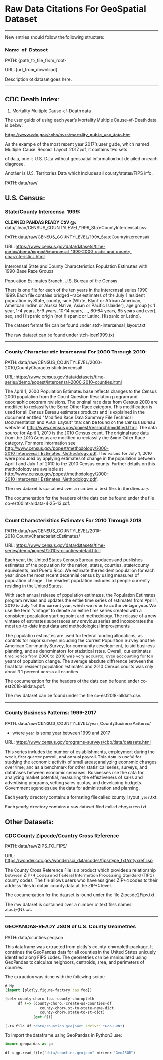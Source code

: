 # Raw Data Citations For GeoSpatial Dataset

---

New entries should follow the following structure:

### Name-of-Dataset
PATH: {path_to_file_from_root} 

URL: {url_from_download}

Description of dataset goes here.

---

## CDC Death Index:
1) Mortality Multiple Cause-of-Death data

The user guide of using each year’s Mortality Multiple Cause-of-Death data is below:

https://www.cdc.gov/nchs/nvss/mortality_public_use_data.htm

As the example of the most recent year 2017’s user guide, which named Multiple_Cause_Record_Layout_2017.pdf, it contains two sets 

of data, one is U.S. Data without geospatial information but detailed on each diagnose. 

Another is U.S. Territories Data which includes all county/states/FIPS info. 

PATH: data/raw/




## U.S. Census:

### State/County Intercensal 1999:

**CLEANED PANDAS READY CSV @:** data/clean/CENSUS_COUNTYLEVEL/1999_StateCountyIntercensal.csv

PATH: data/raw/CENSUS_COUNTYLEVEL/1999_StateCountyIntercensal/

URL: https://www.census.gov/data/datasets/time-series/demo/popest/intercensal-1990-2000-state-and-county-characteristics.html

Intercensal State and County Characteristics Population Estimates with 1990-Base Race 
Groups 

Population Estimates Branch, U.S. Bureau of the Census

There is one file for each of the ten years in the intercensal series 1990-1999.  Each file contains 
bridged –race estimates of the July 1 resident population by State, county, race (White, Black or 
African American, American Indian or Alaska Native, Asian or Pacific Islander), age group (< 1 year, 
1-4 years, 5-9 years, 10-14 years, …, 80-84 years, 85 years and over), sex, and Hispanic origin (not 
Hispanic or Latino, Hispanic or Latino).  

The dataset format file can be found under stch-intercensal_layout.txt

The raw dataset can be found under stch-icen1999.txt

---

### County Characteristic Intercensal For 2000 Through 2010:
PATH: data/raw/CENSUS_COUNTYLEVEL/2000-2010_CountyCharacteristicIntercensal/

URL: https://www.census.gov/data/datasets/time-series/demo/popest/intercensal-2000-2010-counties.html

The April 1, 2000 Population Estimates base reflects changes to the Census 2000 population from the Count Question 
Resolution program and geographic program revisions.
The original race data from Census 2000 are modified to reclassify the Some Other Race category. 
This modification is used for all Census Bureau estimates products and is explained in the document 
entitled "Modified Race Data Summary File Technical Documentation and ASCII Layout" that can be found 
on the Census Bureau website at http://www.census.gov/popest/research/modified.html.
The data source for April 1, 2010 is the 2010 Census count. The original race data from the 2010 Census 
are modified to reclassify the Some Other Race category. 
For more information see http://www.census.gov/popest/methodology/2000-2010_Intercensal_Estimates_Methodology.pdf.
The values for July 1, 2010 were produced by applying estimates of change in the population between April 1 
and July 1 of 2010 to the 2010 Census counts. Further details on this methodology 
are available at http://www.census.gov/popest/methodology/2000-2010_Intercensal_Estimates_Methodology.pdf.

The raw dataset is contained over a number of text files in the directory.

The documentation for the headers of the data can be found under the file co-est00int-alldata-4-25-13.pdf.

---

### Count Characterisitics Estimates For 2010 Through 2018
PATH: data/raw/CENSUS_COUNTYLEVEL/2010-2018_CountyCharacteristicEstimates/

URL: https://www.census.gov/data/datasets/time-series/demo/popest/2010s-counties-detail.html


Each year, the United States Census Bureau produces and publishes estimates of the population for the nation, states, 
counties, state/county equivalents, and Puerto Rico. We estimate the resident population for each year since the most 
recent decennial census by using measures of population change. The resident population includes all people currently 
residing in the United States.

With each annual release of population estimates, the Population Estimates program revises and updates the entire time 
series of estimates from April 1, 2010 to July 1 of the current year, which we refer to as the vintage year. We use the
term “vintage” to denote an entire time series created with a consistent population starting point and methodology. 
The release of a new vintage of estimates supersedes any previous series and incorporates the most up-to-date input data
and methodological improvements.

The population estimates are used for federal funding allocations, as controls for major surveys including the Current
Population Survey and the American Community Survey, for community development, to aid business planning, and as denominators
for statistical rates. Overall, our estimates time series from 2000 to 2010 was very accurate, even accounting for ten years
of population change. The average absolute difference between the final total resident population estimates and 2010 Census
counts was only about 3.1 percent across all counties.

The documentation for the headers of the data can be found under co-est2018-alldata.pdf.

The raw dataset can be found under the file co-est2018-alldata.csv.

---

### County Business Patterns: 1999-2017
PATH: data/raw/CENSUS_COUNTYLEVEL/`year`_CountyBusinessPatterns/  
- where `year` is some year between 1999 and 2017

URL: https://www.census.gov/programs-surveys/cbp/data/datasets.html

This series includes the number of establishments, employment during the week, first quarter payroll, and annual 
payroll. This data is useful for studying the economic activity of small areas; analyzing economic changes over 
time; and as a benchmark for other statistical series, surveys, and databases between economic censuses. 
Businesses use the data for analyzing market potential, measuring the effectiveness of sales and advertising 
programs, setting sales quotas, and developing budgets. Government agencies use the data for administration and planning.

Each yearly directory contains a formating file called county_layout_`year`.txt.

Each yearly directory contains a raw dataset filed called cbp`year`co.txt.


## Other Datasets:

### CDC County Zipcode/Country Cross Reference
PATH: data/raw/ZIPS_TO_FIPS/

URL: https://wonder.cdc.gov/wonder/sci_data/codes/fips/type_txt/cntyxref.asp

The County Cross Reference File is a product which provides a
relationship between ZIP+4 codes and Federal Information
Processing Standard (FIPS) county codes.  The file allows users
who have assigned ZIP+4 codes to their address files to obtain
county data at the ZIP+4 level.

The documentation for the dataset is found under the file Zipcode2Fips.txt.

The raw dataset is contained over a number of text files named zipcty{N}.txt.

---

### GEOPANDAS-READY JSON of U.S. County Geometries
PATH: data/counties.geojson

This dataframe was extracted from plotly's county-choropleth package.
It containes the GeoPandas data for all counties in the United States 
uniquely identified along FIPS codes. The geometries can be manipulated using 
GeoPandas to calculate neighbors, centroids, area, and perimeters of counties.

The extraction was done with the following script:

```clojure
# Hy
(import [plotly.figure-factory :as foo])

(setv county-choro foo.-county-choropleth 
      df (-> (county-choro.-create-us-counties-df 
                county-choro.st-to-state-name-dict 
                county-choro.state-to-st-dict)
             (get 0)))
             
(.to-file df "data/counties.geojson" :driver "GeoJSON")
```
To import the dataframe using GeoPandas in Python3 use:

```Python
import geopandas as gp

df = gp.read_file("data/counties.geojson" :driver "GeoJSON")
```
